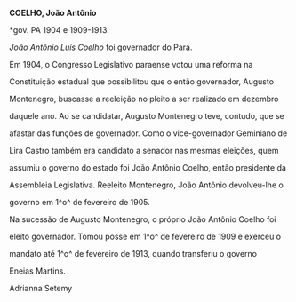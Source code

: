 **COELHO, João Antônio**



\*gov. PA 1904 e 1909-1913.



*João Antônio Luís Coelho* foi governador do Pará.



Em 1904, o Congresso Legislativo paraense votou uma reforma na

Constituição estadual que possibilitou que o então governador, Augusto

Montenegro, buscasse a reeleição no pleito a ser realizado em dezembro

daquele ano. Ao se candidatar, Augusto Montenegro teve, contudo, que se

afastar das funções de governador. Como o vice-governador Geminiano de

Lira Castro também era candidato a senador nas mesmas eleições, quem

assumiu o governo do estado foi João Antônio Coelho, então presidente da

Assembleia Legislativa. Reeleito Montenegro, João Antônio devolveu-lhe o

governo em 1^o^ de fevereiro de 1905.



Na sucessão de Augusto Montenegro, o próprio João Antônio Coelho foi

eleito governador. Tomou posse em 1^o^ de fevereiro de 1909 e exerceu o

mandato até 1^o^ de fevereiro de 1913, quando transferiu o governo

Eneias Martins.



Adrianna Setemy




